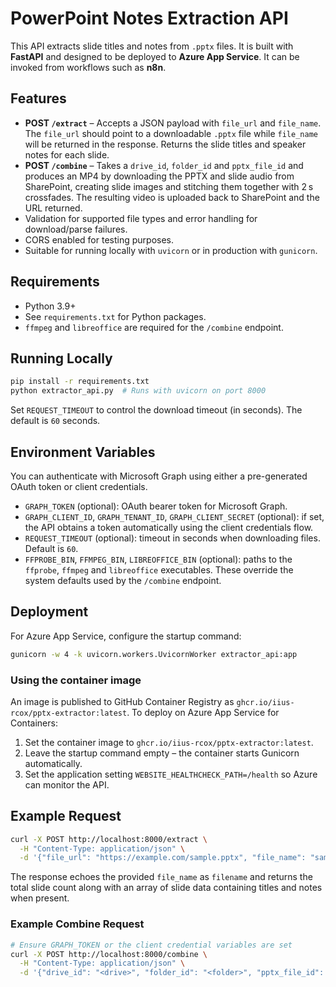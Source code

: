 # PowerPoint Notes Extraction API

This API extracts slide titles and notes from `.pptx` files. It is built with **FastAPI** and designed to be deployed to **Azure App Service**. It can be invoked from workflows such as **n8n**.

## Features

- **POST `/extract`** – Accepts a JSON payload with `file_url` and `file_name`. The `file_url` should point to a downloadable `.pptx` file while `file_name` will be returned in the response. Returns the slide titles and speaker notes for each slide.
- **POST `/combine`** – Takes a `drive_id`, `folder_id` and `pptx_file_id` and produces an MP4 by downloading the PPTX and slide audio from SharePoint, creating slide images and stitching them together with 2 s crossfades. The resulting video is uploaded back to SharePoint and the URL returned.
- Validation for supported file types and error handling for download/parse failures.
- CORS enabled for testing purposes.
- Suitable for running locally with `uvicorn` or in production with `gunicorn`.

## Requirements

- Python 3.9+
- See `requirements.txt` for Python packages.
- `ffmpeg` and `libreoffice` are required for the `/combine` endpoint.

## Running Locally

```bash
pip install -r requirements.txt
python extractor_api.py  # Runs with uvicorn on port 8000
```

Set `REQUEST_TIMEOUT` to control the download timeout (in seconds). The default
is `60` seconds.
## Environment Variables

You can authenticate with Microsoft Graph using either a pre-generated OAuth token or client credentials.

- `GRAPH_TOKEN` (optional): OAuth bearer token for Microsoft Graph.
- `GRAPH_CLIENT_ID`, `GRAPH_TENANT_ID`, `GRAPH_CLIENT_SECRET` (optional): if set, the API obtains a token automatically using the client credentials flow.
- `REQUEST_TIMEOUT` (optional): timeout in seconds when downloading files. Default is `60`.
- `FFPROBE_BIN`, `FFMPEG_BIN`, `LIBREOFFICE_BIN` (optional): paths to the
  `ffprobe`, `ffmpeg` and `libreoffice` executables. These override the
  system defaults used by the `/combine` endpoint.


## Deployment

For Azure App Service, configure the startup command:

```bash
gunicorn -w 4 -k uvicorn.workers.UvicornWorker extractor_api:app
```

### Using the container image

An image is published to GitHub Container Registry as
`ghcr.io/iius-rcox/pptx-extractor:latest`. To deploy on Azure App Service for
Containers:

1. Set the container image to `ghcr.io/iius-rcox/pptx-extractor:latest`.
2. Leave the startup command empty – the container starts Gunicorn automatically.
3. Set the application setting `WEBSITE_HEALTHCHECK_PATH=/health` so Azure can
   monitor the API.

## Example Request

```bash
curl -X POST http://localhost:8000/extract \
  -H "Content-Type: application/json" \
  -d '{"file_url": "https://example.com/sample.pptx", "file_name": "sample.pptx"}'
```

The response echoes the provided `file_name` as `filename` and returns the total slide count along with an array of slide data containing titles and notes when present.

### Example Combine Request

```bash
# Ensure GRAPH_TOKEN or the client credential variables are set
curl -X POST http://localhost:8000/combine \
  -H "Content-Type: application/json" \
  -d '{"drive_id": "<drive>", "folder_id": "<folder>", "pptx_file_id": "<id>"}'
```
